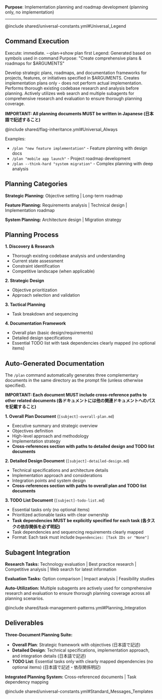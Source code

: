 **Purpose**: Implementation planning and roadmap development (planning only, no implementation)

---

@include shared/universal-constants.yml#Universal_Legend

## Command Execution

Execute: immediate. --plan→show plan first
Legend: Generated based on symbols used in command
Purpose: "Create comprehensive plans & roadmaps for $ARGUMENTS"

Develop strategic plans, roadmaps, and documentation frameworks for projects, features, or initiatives specified in $ARGUMENTS. Creates implementation plans only - does not perform actual implementation. Performs thorough existing codebase research and analysis before planning. Actively utilizes web search and multiple subagents for comprehensive research and evaluation to ensure thorough planning coverage.

**IMPORTANT: All planning documents MUST be written in Japanese (日本語で記述すること)**

@include shared/flag-inheritance.yml#Universal_Always

Examples:

- `/plan "new feature implementation"` - Feature planning with design docs
- `/plan "mobile app launch"` - Project roadmap development
- `/plan --think-hard "system migration"` - Complex planning with deep analysis

## Planning Categories

**Strategic Planning:** Objective setting | Long-term roadmap

**Feature Planning:** Requirements analysis | Technical design | Implementation roadmap

**System Planning:** Architecture design | Migration strategy

## Planning Process

**1. Discovery & Research**

- Thorough existing codebase analysis and understanding
- Current state assessment
- Constraint identification
- Competitive landscape (when applicable)

**2. Strategic Design**

- Objective prioritization
- Approach selection and validation

**3. Tactical Planning**

- Task breakdown and sequencing

**4. Documentation Framework**

- Overall plan (basic design/requirements)
- Detailed design specifications
- Essential TODO list with task dependencies clearly mapped (no optional items)

## Auto-Generated Documentation

The `/plan` command automatically generates three complementary documents in the same directory as the prompt file (unless otherwise specified).

**IMPORTANT: Each document MUST include cross-reference paths to other related documents (各ドキュメントには他の関連ドキュメントへのパスを記載すること)**

**1. Overall Plan Document** (`[subject]-overall-plan.md`)

- Executive summary and strategic overview
- Objectives definition
- High-level approach and methodology
- Implementation strategy
- **Cross-references section with paths to detailed design and TODO list documents**

**2. Detailed Design Document** (`[subject]-detailed-design.md`)

- Technical specifications and architecture details
- Implementation approach and considerations
- Integration points and system design
- **Cross-references section with paths to overall plan and TODO list documents**

**3. TODO List Document** (`[subject]-todo-list.md`)

- Essential tasks only (no optional items)
- Prioritized actionable tasks with clear ownership
- **Task dependencies MUST be explicitly specified for each task (各タスクの依存関係を必ず明記)**
- Task dependencies and sequencing requirements clearly mapped
- Format: Each task must include `Dependencies: [Task IDs or "None"]`

## Subagent Integration

**Research Tasks:** Technology evaluation | Best practice research | Competitive analysis | Web search for latest information

**Evaluation Tasks:** Option comparison | Impact analysis | Feasibility studies

**Auto-Utilization:** Multiple subagents are actively used for comprehensive research and evaluation to ensure thorough planning coverage across all planning scenarios.

@include shared/task-management-patterns.yml#Planning_Integration

## Deliverables

**Three-Document Planning Suite:**

- **Overall Plan**: Strategic framework with objectives (日本語で記述)
- **Detailed Design**: Technical specifications, implementation approach, and integration details (日本語で記述)
- **TODO List**: Essential tasks only with clearly mapped dependencies (no optional items) (日本語で記述・依存関係明記)

**Integrated Planning System:** Cross-referenced documents | Task dependency mapping

@include shared/universal-constants.yml#Standard_Messages_Templates
